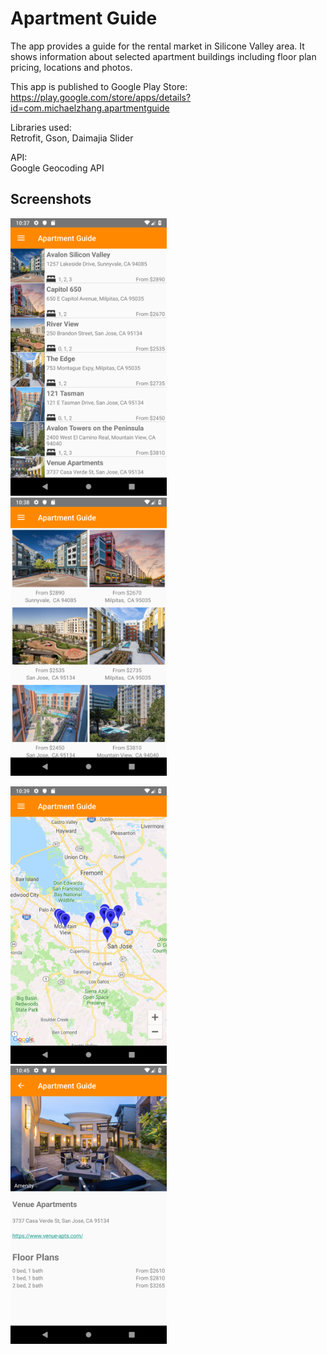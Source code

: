 # Apartment Guide

The app provides a guide for the rental market in Silicone Valley area. It shows information about selected apartment buildings including floor plan pricing, locations and photos.

This app is published to Google Play Store:  
https://play.google.com/store/apps/details?id=com.michaelzhang.apartmentguide

Libraries used:  
Retrofit, Gson, Daimajia Slider

API:  
Google Geocoding API

## Screenshots
<p float="left">
<img src="https://raw.githubusercontent.com/michaelzyc9/ApartmentGuide/master/screenshots/List%20view.png" width="250">
  &nbsp&nbsp&nbsp&nbsp
<img src="https://raw.githubusercontent.com/michaelzyc9/ApartmentGuide/master/screenshots/Grid%20view.png" width="250">
</p>

<p float="left">
<img src="https://raw.githubusercontent.com/michaelzyc9/ApartmentGuide/master/screenshots/Map.png" width="250">
  &nbsp&nbsp&nbsp&nbsp
<img src="https://raw.githubusercontent.com/michaelzyc9/ApartmentGuide/master/screenshots/Content.png" width="250">
</p>
